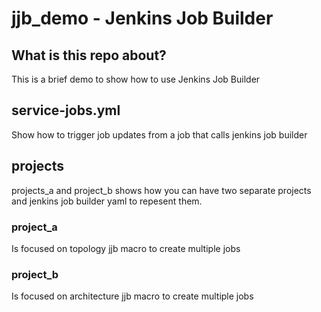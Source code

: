 # jjb_demo - Jenkins Job Builder

## What is this repo about?

This is a brief demo to show how to use Jenkins Job Builder

## service-jobs.yml 

Show how to trigger job updates from a job that calls jenkins job builder

## projects

projects_a and project_b shows how you can have two separate projects and jenkins 
job builder yaml to repesent them.

### project_a

Is focused on topology jjb macro to create multiple jobs

### project_b

Is focused on architecture jjb macro to create multiple jobs
